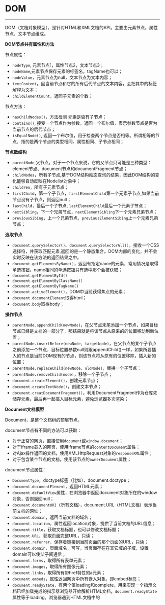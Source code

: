 # DOM #


----------

DOM（文档对象模型），是针对HTML和XML文档的API。主要由元素节点，属性节点，文本节点组成。

**DOM节点共有属性和方法**

节点属性：

- `nodeType`, 元素节点1，属性节点2，文本节点3；
- `nodeName`,元素节点保存元素的标签名，tagName也可以；
- `nodeValue`，元素节点为null，文本节点为文本内容；
- `textContent`，回当前节点和它的所有后代节点的文本内容，会把其中的标签解释为文本；
- `childElementCount`，返回子元素的个数；

节点方法：

- `hasChildNodes()`，方法检测 元素是否有子节点；
- `contains()`, 接受一个节点作为参数，返回一个布尔值，表示参数节点是否为当前节点的后代节点；
- `isEqualNode()`, 返回一个布尔值，用于检查两个节点是否相等。所谓相等的节点，指的是两个节点的类型相同、属性相同、子节点相同；

**节点数结构**

- `parentNode`,父节点，对于一个节点来说，它的父节点只可能是三种类型：element节点、document节点和documentFragment节点；
- `childNodes`，所有子节点,基于DOM结构动态查询的结果，因此DOM结构的变化能够自动反映在Nodelist对象中；
- `children`，所有子元素节点；
- `firstChild`，第一个子节点，`firstElementChild`第一个元素子节点,如果当前节点没有子节点，则返回null；
- `lastChild`，最后一个子节点, `lastElementChild`最后一个元素子节点；
- `nextSibling`，下一个兄弟节点，`nextElementSibling`下一个元素兄弟节点；
- `previousSibing`，上一个兄弟节点，`previousElementSibing`上一个元素兄弟节点；


**选取节点**

- `document.querySelector()`、`document.querySelectorAll()`，接收一个CSS选择符，并获取匹配元素,返回的是一个静态集合。DOM内部的变化，并不会实时反映在该方法的返回结果之中。
- `document.getElementsByName()`，返回有指定name的元素，常用情况是取得单选按钮，name相同的单选按钮只有选中那个会被获取；
- `document.getElementById()`
- `document.getElementByClassName()`
- `document.getElementByTagName()`
- `document.activeElement()`，DOM中当前获得焦点的元素；
- `document.documentElement`取得html；
- `document.body`取得body；

**操作节点**

- `parentNode.appendChild(newNode)`，在父节点末尾添加一个节点，如果目标节点已经是文档的一部分了，那结果就是将该节点从原来的的位置移动到新位置；
- `parentNode.insertBefore(newNode, targetNode)`，在父节点的某个子节点之前添加一个节点，目标位置参数null则跟appendChild()一样，如果所要插入的节点是当前DOM现有的节点，则该节点将从原有的位置移除，插入新的位置；
- `parentNode.replaceChild(newNode, oldNode)`，替换一个子节点；
- `parentNode.removeChild(node)`，移除一个子节点；
- `document.createElement()`，创建元素节点；
- `document.createTextNode()`，创建文本节点；
- `document.creatDocumentFragment()`，利用DocumentFragment作为仓库先储存元素，最后再一起插入目标元素，避免浏览器多次渲染；

**Document文档模型**

Document，是整个文档树的顶层节点。

document节点有不同的办法可以获取：

- 对于正常的网页，直接使用`document`或`window.document`；
- 对于iframe载入的网页，使用iframe节点的`contentDocument`属性；
- 对Ajax操作返回的文档，使用XMLHttpRequest对象的`responseXML`属性；
- 对于包含某个节点的文档，使用该节点的`ownerDocument`属性；

document节点属性：

- `DocumentType`，doctype标签（比如<!DOCTYPE html>），document.doctype；
- `document.documentElement`，返回HTML元素；
- `document.defaultView`属性，在浏览器中返回document对象所在的window对象，否则返回null；
- `document.documentURI`（所有文档），document.URL（HTML文档）表示当前文档的网址；
- `document.domain`，返回当前文档的域名；
- `document.location`，属性返回location对象，提供了当前文档的URL信息；
- `document.title`，获取文档标题，也可以修改文档标题；
- `document.URL`，获取页面完整URL，只读；
- `document.referrer`，保存着链接到当前页面的那个页面的URL，只读；
- `document.domain`，页面域名，可写，当页面存在在其它域的子域，设置domain可以使父子间通信；
- `document.forms`，取得所有表单元素；
- `document.images`，取得所有图像元素；
- `document.links`，取得所有带href特性的a元素；
- `document.embeds`，属性返回网页中所有嵌入对象，即embed标签；
- `document.readyState`，有两个值loading和complete，用来实现一个指示文档已经加载完成的指示器浏览器开始解析HTML文档，`document.readyState`属性等于loading。浏览器遇到HTML文档中的<script>元素，并且没有async或defer属性，就暂停解析，开始执行脚本，这时`document.readyState`属性还是等于loading。HTML文档解析完成，`document.readyState`属性变成interactive。浏览器等待图片、样式表、字体文件等外部资源加载完成，一旦全部加载完成，`document.readyState`属性变成complete；

document节点方法

- `document.write()`、`document.writeIn()`，将内容写入网页，writeIn会换行，输入内容可以是文字或HTML；
- `document.open()`、`document.close()`，打开或关闭网页；
- `document.hasFocus()`，确定文档是否获取了焦点；

**元素节点**

Element元素节点。

- 元素节点属性：

	- `Element.id`，
	- `Element.tagName`，
	- `Element.className`，
	- `Element.title`，
	- `Element.classList`类名集合，以下是它的方法，IE10+：
		- `add()`，添加类名；
	    - `contains()`，是否有类名；
	    - `remove()`，移除类名；
	    - `toggle()`，检查是否有类名，若类名列表中有此类名，移除之，并返回false; 如果没有，则添加该类名，并返回true；
	 - 元素尺寸,以下属性都是只读属性，不可赋值，offset的定位依据最近的一个具有大小的祖先元素，包含元素保存在offsetParent，不一定与parentNode相同，因为offsetParent是要能够设置大小的元素：
        - `offsetHeight`，元素垂直空间高度，包括边框与滚动条；
        - `offsetWidth`，元素水平空间高度，包括边框与滚动条；
        - `offsetTop`，元素上外边框与与包含元素上内边框的距离；
        - `offsetLeft`，元素左外边框与与包含元素左内边框的距离；
        - `clientHeight`，元素内容及其内边距所占高度，不包含滚动条与边框；
        - `clientWidth`，元素内容及其内边距所占宽度，不包含滚动条与边框滚动大小；
        - `scrollHeight`，在没有滚动条的情况下，元素内容的总高度；
        - `scrollWidth`，在没有滚动条的情况下，元素内容的总高度；
        - `scrollTop`，内容区域上方滚动的像素，可以设置改变滚动位置；
        - `scrollLeft`，内容区域左侧滚动的像素，可以设置改变滚动位置；

- 元素节点方法：
	- `innerHTML`，读模式属性返回与调用元素的所有子节点对应的HTML标记，写模式会被解析为DOM子树，替换调用元素所有的子节点，但是通过innerHTML插入script无效；
	- `outerHTML`，读模式属性返回与调用元素及其所有子节点对应的HTML标记，写模式会被解析为DOM子树，替换调用元素及其所有的子节点；
	- `innerText`,读模式可以操作元素中包含的所有文本，包括子文档树中的文本，写模式下会替换掉元素的所有子节点，使元素只有一个子文本节点；
	- `outerText`，读模式下与innerText一致，写模式下会用文本节点替换掉元素及其子节点；
	- `getBoundingClientRect()`，获取元素相对于视口的位置，返回一个矩形对象，有top、right、bottom和left是个属性；
	- `scrollIntoView()`，参数默认true，页面（或容器）发生滚动，使element的顶部与视图（容器）顶部对齐；参数为false，使element的底部与视图（容器）底部对齐。应用场景，聊天新信息到了直接滚动到底部显示；
	- `ele1.contains(ele2)`，ele1是否是ele2的祖先节点；
   
**文本节点**

- `ele.remove()`，移除文本节点；
- `ele.splitText(target)`，从target位置分割文本节点，一个文本节点分成两个，参数是文本位置；
- `ele.normalize()`，合并文本节点normailize方法用于清理当前节点内部的所有Text节点。它会去除空的文本节点，并且将毗邻的文本节点合并成一个；

- XML操作文本节点方法，JS也可以用，需在文本节点上操作：
	- `appendData(str)`，把str放置在文本节点末尾；
	- `deleteData(target, length)`，从target位置删除长度length的文本；
	- `insertData(target, str)`，将str从target位置插入
	- `replaceData(target, length, str)`，用str替换target位置之后length长度的文本；
	- `subStringData(target, length)`，从target位置截取length长度的文本；

**属性节点**

操作元素节点：`getAttribute()`，`setAttribute()`，`hasAttribute()`，`removeAttribute()`。

属性节点node属性：nodeName特性的名称，nodeValue特性的值，parentNode值为null。

`element.attributes`，返回一个类似数组的动态对象，成员是该元素标签的所有属性节点对象，属性节点对象有name和value属性。